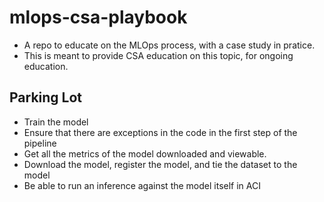 # mlops-csa-playbook
- A repo to educate on the MLOps process, with a case study in pratice.
- This is meant to provide CSA education on this topic, for ongoing education.


## Parking Lot
- Train the model
- Ensure that there are exceptions in the code in the first step of the pipeline
- Get all the metrics of the model downloaded and viewable.
- Download the model, register the model, and tie the dataset to the model
- Be able to run an inference against the model itself in ACI
